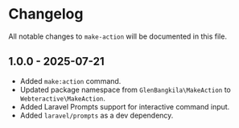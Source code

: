 # Changelog

All notable changes to `make-action` will be documented in this file.

## 1.0.0 - 2025-07-21

- Added `make:action` command.
- Updated package namespace from `GlenBangkila\MakeAction` to `Webteractive\MakeAction`.
- Added Laravel Prompts support for interactive command input.
- Added `laravel/prompts` as a dev dependency.